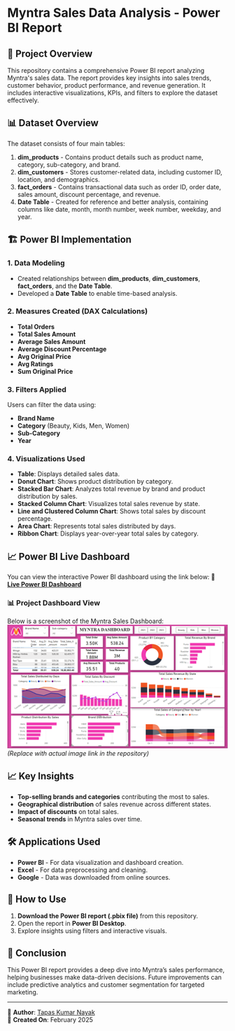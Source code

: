 # Myntra Sales Data Analysis - Power BI Report

## 📌 Project Overview
This repository contains a comprehensive Power BI report analyzing Myntra's sales data. The report provides key insights into sales trends, customer behavior, product performance, and revenue generation. It includes interactive visualizations, KPIs, and filters to explore the dataset effectively.

## 📊 Dataset Overview
The dataset consists of four main tables:
1. **dim_products** - Contains product details such as product name, category, sub-category, and brand.
2. **dim_customers** - Stores customer-related data, including customer ID, location, and demographics.
3. **fact_orders** - Contains transactional data such as order ID, order date, sales amount, discount percentage, and revenue.
4. **Date Table** - Created for reference and better analysis, containing columns like date, month, month number, week number, weekday, and year.

## 🏗️ Power BI Implementation
### **1. Data Modeling**
- Created relationships between **dim_products**, **dim_customers**, **fact_orders**, and the **Date Table**.
- Developed a **Date Table** to enable time-based analysis.

### **2. Measures Created (DAX Calculations)**
- **Total Orders**
- **Total Sales Amount**
- **Average Sales Amount**
- **Average Discount Percentage**
- **Avg Original Price**
- **Avg Ratings**
- **Sum Original Price**

### **3. Filters Applied**
Users can filter the data using:
- **Brand Name**
- **Category** (Beauty, Kids, Men, Women)
- **Sub-Category**
- **Year**

### **4. Visualizations Used**
- **Table**: Displays detailed sales data.
- **Donut Chart**: Shows product distribution by category.
- **Stacked Bar Chart**: Analyzes total revenue by brand and product distribution by sales.
- **Stacked Column Chart**: Visualizes total sales revenue by state.
- **Line and Clustered Column Chart**: Shows total sales by discount percentage.
- **Area Chart**: Represents total sales distributed by days.
- **Ribbon Chart**: Displays year-over-year total sales by category.

## 📈 Power BI Live Dashboard
You can view the interactive Power BI dashboard using the link below:
🔗 **[Live Power BI Dashboard](https://app.powerbi.com/view?r=eyJrIjoiMWFkNGUwMDUtNGMxYy00NmE3LWFhNTEtZDIyNTdhMjEzYmFhIiwidCI6ImM2ZTU0OWIzLTVmNDUtNDAzMi1hYWU5LWQ0MjQ0ZGM1YjJjNCJ9)**

### 📊 Project Dashboard View
Below is a screenshot of the Myntra Sales Dashboard:
![Myntra Sales Dashboard](Myntra_dashboard.png) *(Replace with actual image link in the repository)*

## 📈 Key Insights
- **Top-selling brands and categories** contributing the most to sales.
- **Geographical distribution** of sales revenue across different states.
- **Impact of discounts** on total sales.
- **Seasonal trends** in Myntra sales over time.

## 🛠️ Applications Used
- **Power BI** - For data visualization and dashboard creation.
- **Excel** - For data preprocessing and cleaning.
- **Google** - Data was downloaded from online sources.

## 🔧 How to Use
1. **Download the Power BI report (.pbix file)** from this repository.
2. Open the report in **Power BI Desktop**.
3. Explore insights using filters and interactive visuals.

## 📝 Conclusion
This Power BI report provides a deep dive into Myntra’s sales performance, helping businesses make data-driven decisions. Future improvements can include predictive analytics and customer segmentation for targeted marketing.

---
🔗 **Author**: [Tapas Kumar Nayak](https://github.com/yourgithubprofile)  
📅 **Created On**: February 2025

